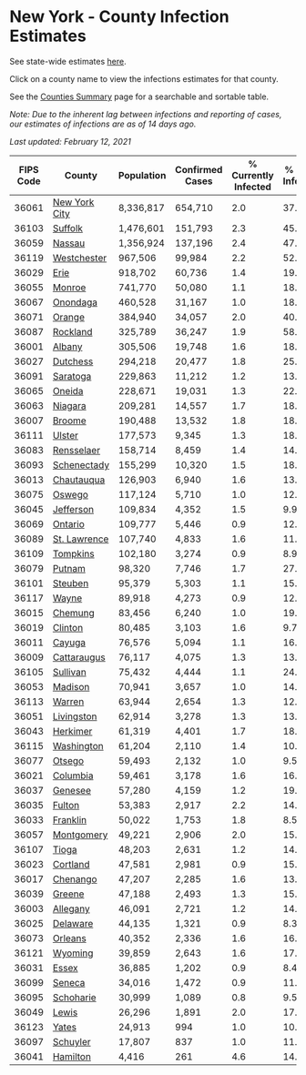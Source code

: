 # New York - County Infection Estimates

See state-wide estimates [here](/infections/us-ny).

Click on a county name to view the infections estimates for that county.

See the [Counties Summary](/infections/summary-counties) page for a searchable and sortable table.

*Note: Due to the inherent lag between infections and reporting of cases, our estimates of infections are as of 14 days ago.*

*Last updated: February 12, 2021*

|   FIPS Code |                         County |   Population |   Confirmed Cases |   % Currently Infected |   % Total Infected |
|-------------|--------------------------------|--------------|-------------------|------------------------|--------------------|
|       36061 | [New York City](new-york-city) |    8,336,817 |           654,710 |                    2.0 |               37.5 |
|       36103 |             [Suffolk](suffolk) |    1,476,601 |           151,793 |                    2.3 |               45.0 |
|       36059 |               [Nassau](nassau) |    1,356,924 |           137,196 |                    2.4 |               47.8 |
|       36119 |     [Westchester](westchester) |      967,506 |            99,984 |                    2.2 |               52.0 |
|       36029 |                   [Erie](erie) |      918,702 |            60,736 |                    1.4 |               19.3 |
|       36055 |               [Monroe](monroe) |      741,770 |            50,080 |                    1.1 |               18.3 |
|       36067 |           [Onondaga](onondaga) |      460,528 |            31,167 |                    1.0 |               18.4 |
|       36071 |               [Orange](orange) |      384,940 |            34,057 |                    2.0 |               40.8 |
|       36087 |           [Rockland](rockland) |      325,789 |            36,247 |                    1.9 |               58.7 |
|       36001 |               [Albany](albany) |      305,506 |            19,748 |                    1.6 |               18.8 |
|       36027 |           [Dutchess](dutchess) |      294,218 |            20,477 |                    1.8 |               25.6 |
|       36091 |           [Saratoga](saratoga) |      229,863 |            11,212 |                    1.2 |               13.1 |
|       36065 |               [Oneida](oneida) |      228,671 |            19,031 |                    1.3 |               22.2 |
|       36063 |             [Niagara](niagara) |      209,281 |            14,557 |                    1.7 |               18.8 |
|       36007 |               [Broome](broome) |      190,488 |            13,532 |                    1.8 |               18.4 |
|       36111 |               [Ulster](ulster) |      177,573 |             9,345 |                    1.3 |               18.8 |
|       36083 |       [Rensselaer](rensselaer) |      158,714 |             8,459 |                    1.4 |               14.4 |
|       36093 |     [Schenectady](schenectady) |      155,299 |            10,320 |                    1.5 |               18.6 |
|       36013 |       [Chautauqua](chautauqua) |      126,903 |             6,940 |                    1.6 |               13.4 |
|       36075 |               [Oswego](oswego) |      117,124 |             5,710 |                    1.0 |               12.3 |
|       36045 |         [Jefferson](jefferson) |      109,834 |             4,352 |                    1.5 |                9.9 |
|       36069 |             [Ontario](ontario) |      109,777 |             5,446 |                    0.9 |               12.8 |
|       36089 |   [St. Lawrence](st.-lawrence) |      107,740 |             4,833 |                    1.6 |               11.9 |
|       36109 |           [Tompkins](tompkins) |      102,180 |             3,274 |                    0.9 |                8.9 |
|       36079 |               [Putnam](putnam) |       98,320 |             7,746 |                    1.7 |               27.5 |
|       36101 |             [Steuben](steuben) |       95,379 |             5,303 |                    1.1 |               15.3 |
|       36117 |                 [Wayne](wayne) |       89,918 |             4,273 |                    0.9 |               12.2 |
|       36015 |             [Chemung](chemung) |       83,456 |             6,240 |                    1.0 |               19.1 |
|       36019 |             [Clinton](clinton) |       80,485 |             3,103 |                    1.6 |                9.7 |
|       36011 |               [Cayuga](cayuga) |       76,576 |             5,094 |                    1.1 |               16.7 |
|       36009 |     [Cattaraugus](cattaraugus) |       76,117 |             4,075 |                    1.3 |               13.4 |
|       36105 |           [Sullivan](sullivan) |       75,432 |             4,444 |                    1.1 |               24.2 |
|       36053 |             [Madison](madison) |       70,941 |             3,657 |                    1.0 |               14.8 |
|       36113 |               [Warren](warren) |       63,944 |             2,654 |                    1.3 |               12.1 |
|       36051 |       [Livingston](livingston) |       62,914 |             3,278 |                    1.3 |               13.4 |
|       36043 |           [Herkimer](herkimer) |       61,319 |             4,401 |                    1.7 |               18.4 |
|       36115 |       [Washington](washington) |       61,204 |             2,110 |                    1.4 |               10.0 |
|       36077 |               [Otsego](otsego) |       59,493 |             2,132 |                    1.0 |                9.5 |
|       36021 |           [Columbia](columbia) |       59,461 |             3,178 |                    1.6 |               16.0 |
|       36037 |             [Genesee](genesee) |       57,280 |             4,159 |                    1.2 |               19.8 |
|       36035 |               [Fulton](fulton) |       53,383 |             2,917 |                    2.2 |               14.2 |
|       36033 |           [Franklin](franklin) |       50,022 |             1,753 |                    1.8 |                8.5 |
|       36057 |       [Montgomery](montgomery) |       49,221 |             2,906 |                    2.0 |               15.1 |
|       36107 |                 [Tioga](tioga) |       48,203 |             2,631 |                    1.2 |               14.3 |
|       36023 |           [Cortland](cortland) |       47,581 |             2,981 |                    0.9 |               15.6 |
|       36017 |           [Chenango](chenango) |       47,207 |             2,285 |                    1.6 |               13.4 |
|       36039 |               [Greene](greene) |       47,188 |             2,493 |                    1.3 |               15.3 |
|       36003 |           [Allegany](allegany) |       46,091 |             2,721 |                    1.2 |               14.9 |
|       36025 |           [Delaware](delaware) |       44,135 |             1,321 |                    0.9 |                8.3 |
|       36073 |             [Orleans](orleans) |       40,352 |             2,336 |                    1.6 |               16.2 |
|       36121 |             [Wyoming](wyoming) |       39,859 |             2,643 |                    1.6 |               17.3 |
|       36031 |                 [Essex](essex) |       36,885 |             1,202 |                    0.9 |                8.4 |
|       36099 |               [Seneca](seneca) |       34,016 |             1,472 |                    0.9 |               11.4 |
|       36095 |         [Schoharie](schoharie) |       30,999 |             1,089 |                    0.8 |                9.5 |
|       36049 |                 [Lewis](lewis) |       26,296 |             1,891 |                    2.0 |               17.5 |
|       36123 |                 [Yates](yates) |       24,913 |               994 |                    1.0 |               10.3 |
|       36097 |           [Schuyler](schuyler) |       17,807 |               837 |                    1.0 |               11.8 |
|       36041 |           [Hamilton](hamilton) |        4,416 |               261 |                    4.6 |               14.7 |
